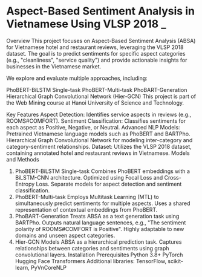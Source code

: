 # Aspect-Based Sentiment Analysis in Vietnamese Using VLSP 2018 _
Overview
This project focuses on Aspect-Based Sentiment Analysis (ABSA) for Vietnamese hotel and restaurant reviews, leveraging the VLSP 2018 dataset. The goal is to predict sentiments for specific aspect categories (e.g., "cleanliness", "service quality") and provide actionable insights for businesses in the Vietnamese market.

We explore and evaluate multiple approaches, including:

PhoBERT-BiLSTM Single-task
PhoBERT-Multi-task
PhoBART-Generation
Hierarchical Graph Convolutional Network (Hier-GCN)
This project is part of the Web Mining course at Hanoi University of Science and Technology.

Key Features
Aspect Detection: Identifies service aspects in reviews (e.g., ROOMS#COMFORT).
Sentiment Classification: Classifies sentiments for each aspect as Positive, Negative, or Neutral.
Advanced NLP Models:
Pretrained Vietnamese language models such as PhoBERT and BARTPho.
Hierarchical Graph Convolutional Network for modeling inter-category and category-sentiment relationships.
Dataset: Utilizes the VLSP 2018 dataset, containing annotated hotel and restaurant reviews in Vietnamese.
Models and Methods
1. PhoBERT-BiLSTM Single-task
Combines PhoBERT embeddings with a BiLSTM-CNN architecture.
Optimized using Focal Loss and Cross-Entropy Loss.
Separate models for aspect detection and sentiment classification.
2. PhoBERT-Multi-task
Employs Multitask Learning (MTL) to simultaneously predict sentiments for multiple aspects.
Uses a shared representation of contextual embeddings from PhoBERT.
3. PhoBART-Generation
Treats ABSA as a text generation task using BARTPho.
Outputs natural language sentences, e.g., "The sentiment polarity of ROOMS#COMFORT is Positive".
Highly adaptable to new domains and unseen aspect categories.
4. Hier-GCN
Models ABSA as a hierarchical prediction task.
Captures relationships between categories and sentiments using graph convolutional layers.
Installation
Prerequisites
Python 3.8+
PyTorch
Hugging Face Transformers
Additional libraries: TensorFlow, scikit-learn, PyVnCoreNLP
